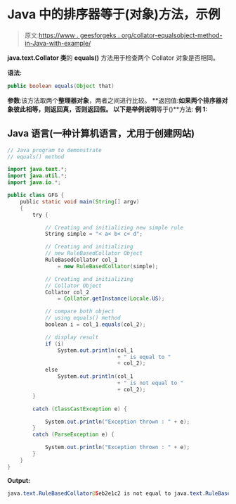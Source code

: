 # Java 中的排序器等于(对象)方法，示例

> 原文:[https://www . geesforgeks . org/collator-equalsobject-method-in-Java-with-example/](https://www.geeksforgeeks.org/collator-equalsobject-method-in-java-with-example/)

**java.text.Collator 类**的 **equals()** 方法用于检查两个 Collator 对象是否相同。

**语法:**

```java
public boolean equals(Object that)
```

**参数**:该方法取两个**整理器对象**，两者之间进行比较。
**返回值:**如果两个排序器对象彼此相等，则返回真，否则返回假。
以下是举例说明**等于()**方法:
**例 1:**

## Java 语言(一种计算机语言，尤用于创建网站)

```java
// Java program to demonstrate
// equals() method

import java.text.*;
import java.util.*;
import java.io.*;

public class GFG {
    public static void main(String[] argv)
    {
        try {

            // Creating and initializing new simple rule
            String simple = "< a< b< c< d";

            // Creating and initializing
            // new RuleBasedCollator Object
            RuleBasedCollator col_1
                = new RuleBasedCollator(simple);

            // Creating and initializing
            // Collator Object
            Collator col_2
                = Collator.getInstance(Locale.US);

            // compare both object
            // using equals() method
            boolean i = col_1.equals(col_2);

            // display result
            if (i)
                System.out.println(col_1
                                   + " is equal to "
                                   + col_2);
            else
                System.out.println(col_1
                                   + " is not equal to "
                                   + col_2);
        }

        catch (ClassCastException e) {

            System.out.println("Exception thrown : " + e);
        }
        catch (ParseException e) {

            System.out.println("Exception thrown : " + e);
        }
    }
}
```

**Output:** 

```java
java.text.RuleBasedCollator@5eb2e1c2 is not equal to java.text.RuleBasedCollator@289747d6
```